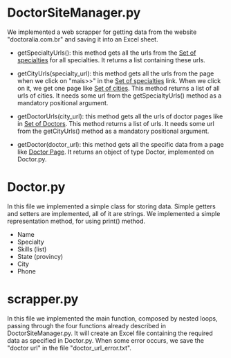 # DoctorSiteManager.py
We implemented a web scrapper for getting data from the website "doctoralia.com.br" and saving it into an Excel sheet.

 - getSpecialtyUrls(): this method gets all the urls from the [Set of specialties](https://www.doctoralia.com.br/medicos) for all specialties. It returns a list containing these urls.

 - getCityUrls(specialty_url): this method gets all the urls from the page when we click on "mais>>" in the [Set of specialties](https://www.doctoralia.com.br/medicos) link. When we click on it, we get one page like [Set of cities](https://www.doctoralia.com.br/especializacoes-medicas/em-detalhe/alergista). This method returns a list of all urls of cities. It needs some url from the getSpecialtyUrls() method as a mandatory positional argument.

 - getDoctorUrls(city_url): this method gets all the urls of doctor pages like in [Set of Doctors](https://www.doctoralia.com.br/alergista/alem-paraiba). This method returns a list of urls. It needs some url from the getCityUrls() method as a mandatory positional argument.

 - getDoctor(doctor_url): this method gets all the specific data from a page like [Doctor Page](https://www.doctoralia.com.br/thais-de-oliveira-ferreira/alergista/alem-paraiba#address-id=[214158]). It returns an object of type Doctor, implemented on Doctor.py.


# Doctor.py
In this file we implemented a simple class for storing data. Simple getters and setters are implemented, all of it are strings. We implemented a simple representation method, for using print() method.

 - Name
 - Specialty
 - Skills (list)
 - State (provincy)
 - City
 - Phone


# scrapper.py
In this file we implemented the main function, composed by nested loops, passing through the four functions already described in DoctorSiteManager.py. It will create an Excel file containing the required data as specified in Doctor.py. When some error occurs, we save the "doctor url" in the file "doctor_url_error.txt".











